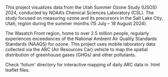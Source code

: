 This project visualizes data from the Utah Summer Ozone Study (USOS) 2024, conducted by NOAA’s Chemical Sciences Laboratory (CSL).
The study focused on measuring ozone and its precursors in the Salt Lake City, Utah, region during the summer months (15 July – 18 August 2024).

The Wasatch Front region, home to over 2.5 million people, regularly experiences exceedances of the National Ambient Air Quality Standards 
Standards (NAAQS) for ozone. This project uses mobile laboratory data collected via the ARC (Air Resources Car) vehicle to map the spatial
distribution of greenhouse gases (GHGs) and other pollutants.

Check 'folium' directory for interactive mapping of daily ARC data in .html leaflet files.
